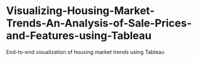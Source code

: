 # Visualizing-Housing-Market-Trends-An-Analysis-of-Sale-Prices-and-Features-using-Tableau
End-to-end visualization of housing market trends using Tableau
